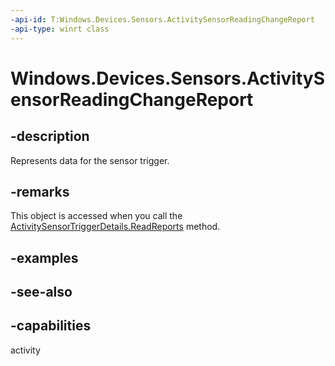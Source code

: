 ----api-id: T:Windows.Devices.Sensors.ActivitySensorReadingChangeReport
-api-type: winrt class
---<!-- Class syntax.public class ActivitySensorReadingChangeReport : Windows.Devices.Sensors.IActivitySensorReadingChangeReport--># Windows.Devices.Sensors.ActivitySensorReadingChangeReport## -descriptionRepresents data for the sensor trigger.## -remarksThis object is accessed when you call the [ActivitySensorTriggerDetails.ReadReports](activitysensortriggerdetails_readreports.md) method.## -examples## -see-also## -capabilitiesactivity